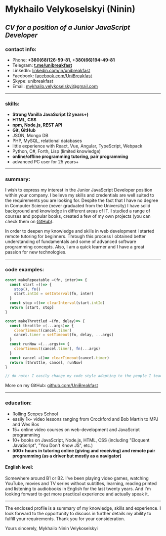 # Mykhailo Velykoselskyi (Ninin)
## *CV for a position of a Junior JavaScript Developer*
### contact info:
* Phone: __+380(68)126-59-81__, __+380(66)194-49-81__
* Telegram: __[t.me/unibreakfast](https://t.me/unibreakfast)__
* LinkedIn: [linkedin.com/in/unibreakfast](https://www.linkedin.com/in/unibreakfast)
* Facebook: [facebook.com/UniBreakfast](https://facebook.com/UniBreakfast)
* Skype: unibreakfast
* Email: mykhailo.velykoselskyi@gmail.com

---

### skills:
* __Strong Vanilla JavaScript (2 years+)__
* __HTML, CSS__
* __npm, Node.js, REST API__
* __Git, GitHub__
* JSON, Mongo DB
* PHP, MySQL, relational databases
* little experience with React, Vue, Angular, TypeScript, Webpack
* Python, C#, Forth, Lisp (limited knowledge)
* __online/offline programming tutoring, pair programming__
* advanced PC user for 25 years+

---

### summary:

I wish to express my interest in the Junior JavaScript Developer position within your company. I believe my skills and credentials are well suited to the requirements you are looking for. Despite the fact that I have no degree in Computer Science (never graduated from the University) I have solid background and knowledge in different areas of IT. I studied a range of courses and popular books, created a few of my own projects (you can check them on [GitHub](https://github.com/UniBreakfast)). 

In order to deepen my knowledge and skills in web development I started remote tutoring for beginners. Through this process I obtained better understanding of fundamentals and some of advanced software programming concepts. Also, I am a quick learner and I have a great passion for new technologies.

---

### code examples:
```js
const makeRepeatable =(fn, inter)=> {
  const start =()=> {
    stop(), fn()
    start.intId = setInterval(fn, inter)
  }
  const stop =()=> clearInterval(start.intId)
  return [start, stop]
}

const makeThrottled =(fn, delay)=> {
  const throttle =(...args)=> {
    clearTimeout(cancel.timer)
    cancel.timer = setTimeout(fn, delay, ...args)
  }
  const runNow =(...args)=> {
    clearTimeout(cancel.timer), fn(...args)
  }
  const cancel =()=> clearTimeout(cancel.timer)
  return [throttle, cancel, runNow]
}

// do note: I easily change my code style adapting to the people I teach or work with.
```
More on my GitHub: [github.com/UniBreakfast](https://github.com/UniBreakfast)

---

### education:
* Rolling Scopes School
* easily 1k+ video lessons ranging from Crockford and Bob Martin to MPJ and Wes Bos
* 15+ online video courses on web-development and JavaScript programming
* 10+ books on JavaScript, Node.js, HTML, CSS (including "Eloquent JavaScript", "You Don't Know JS", etc.)
* __500+ hours in tutoring online (giving and receiving) and remote pair programming (as a driver but mostly as a navigator)__

#### English level:
Somewhere around B1 or B2. I've been playing video games, watching YouTube, movies and TV series without subtitles, learning, reading printed and listening to audiobooks in English for the last twenty years. And I'm looking forward to get more practical experience and actually speak it.

---

The enclosed profile is a summary of my knowledge, skills and experience. I look forward to the opportunity to discuss in further details my ability to fulfill your requirements. Thank you for your consideration.

Yours sincerely,
Mykhailo Ninin Velykoselskyi

